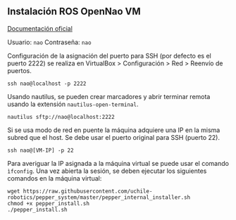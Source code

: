 Instalación ROS OpenNao VM
--------------------------

[Documentación oficial](http://doc.aldebaran.com/1-14/dev/tools/vm-setup.html)

Usuario: `nao`
Contraseña: `nao`

Configuración de la asignación del puerto para SSH (por defecto es el puerto 2222) se realiza en VirtualBox > Configuración > Red > Reenvío de puertos.

```
ssh nao@localhost -p 2222
```
Usando nautilus, se pueden crear marcadores y abrir terminar remota usando la extensión `nautilus-open-terminal`.
```
nautilus sftp://nao@localhost:2222
```
Si se usa modo de red en puente la máquina adquiere una IP en la misma subred que el host. Se debe usar el puerto original para SSH (puerto 22).
```
ssh nao@[VM-IP] -p 22
```

Para averiguar la IP asignada a la máquina virtual se puede usar el comando `ìfconfig`. Una vez abierta la sesión, se deben ejecutar los siguientes comandos en la máquina virtual:


```
wget https://raw.githubusercontent.com/uchile-robotics/pepper_system/master/pepper_internal_installer.sh
chmod +x pepper_install.sh
./pepper_install.sh
```
